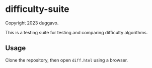 # difficulty-suite
Copyright 2023 duggavo.

This is a testing suite for testing and comparing difficulty algorithms.

## Usage
Clone the repository, then open `diff.html` using a browser.
